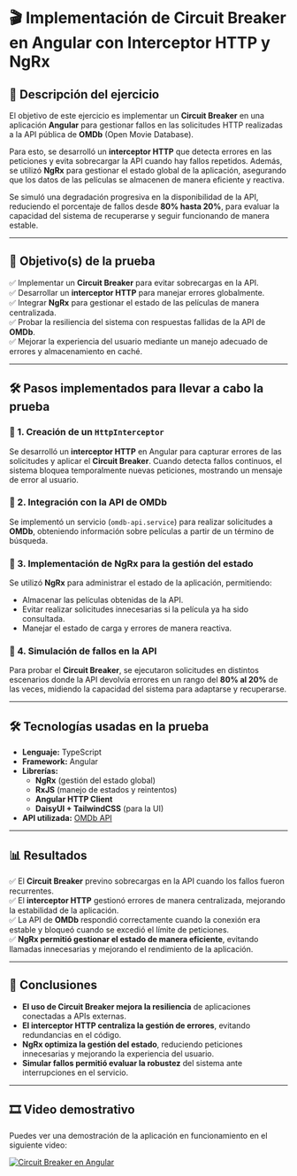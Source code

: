 # 🎬 Implementación de Circuit Breaker en Angular con Interceptor HTTP y NgRx

## 📌 Descripción del ejercicio
El objetivo de este ejercicio es implementar un **Circuit Breaker** en una aplicación **Angular** para gestionar fallos en las solicitudes HTTP realizadas a la API pública de **OMDb** (Open Movie Database).

Para esto, se desarrolló un **interceptor HTTP** que detecta errores en las peticiones y evita sobrecargar la API cuando hay fallos repetidos. Además, se utilizó **NgRx** para gestionar el estado global de la aplicación, asegurando que los datos de las películas se almacenen de manera eficiente y reactiva.

Se simuló una degradación progresiva en la disponibilidad de la API, reduciendo el porcentaje de fallos desde **80% hasta 20%**, para evaluar la capacidad del sistema de recuperarse y seguir funcionando de manera estable.

---

## 🎯 Objetivo(s) de la prueba
✅ Implementar un **Circuit Breaker** para evitar sobrecargas en la API.  
✅ Desarrollar un **interceptor HTTP** para manejar errores globalmente.  
✅ Integrar **NgRx** para gestionar el estado de las películas de manera centralizada.  
✅ Probar la resiliencia del sistema con respuestas fallidas de la API de **OMDb**.  
✅ Mejorar la experiencia del usuario mediante un manejo adecuado de errores y almacenamiento en caché.

---

## 🛠️ Pasos implementados para llevar a cabo la prueba

### 🔹 1. Creación de un `HttpInterceptor`
Se desarrolló un **interceptor HTTP** en Angular para capturar errores de las solicitudes y aplicar el **Circuit Breaker**. Cuando detecta fallos continuos, el sistema bloquea temporalmente nuevas peticiones, mostrando un mensaje de error al usuario.

### 🔹 2. Integración con la API de OMDb
Se implementó un servicio (`omdb-api.service`) para realizar solicitudes a **OMDb**, obteniendo información sobre películas a partir de un término de búsqueda.

### 🔹 3. Implementación de NgRx para la gestión del estado
Se utilizó **NgRx** para administrar el estado de la aplicación, permitiendo:
- Almacenar las películas obtenidas de la API.
- Evitar realizar solicitudes innecesarias si la película ya ha sido consultada.
- Manejar el estado de carga y errores de manera reactiva.

### 🔹 4. Simulación de fallos en la API
Para probar el **Circuit Breaker**, se ejecutaron solicitudes en distintos escenarios donde la API devolvía errores en un rango del **80% al 20%** de las veces, midiendo la capacidad del sistema para adaptarse y recuperarse.

---

## 🛠️ Tecnologías usadas en la prueba
- **Lenguaje:** TypeScript
- **Framework:** Angular
- **Librerías:**
  - **NgRx** (gestión del estado global)
  - **RxJS** (manejo de estados y reintentos)
  - **Angular HTTP Client**
  - **DaisyUI + TailwindCSS** (para la UI)
- **API utilizada:** [OMDb API](https://www.omdbapi.com/)

---

## 📊 Resultados
✅ El **Circuit Breaker** previno sobrecargas en la API cuando los fallos fueron recurrentes.  
✅ El **interceptor HTTP** gestionó errores de manera centralizada, mejorando la estabilidad de la aplicación.  
✅ La API de **OMDb** respondió correctamente cuando la conexión era estable y bloqueó cuando se excedió el límite de peticiones.  
✅ **NgRx permitió gestionar el estado de manera eficiente**, evitando llamadas innecesarias y mejorando el rendimiento de la aplicación.

---

## 📌 Conclusiones
- **El uso de Circuit Breaker mejora la resiliencia** de aplicaciones conectadas a APIs externas.
- **El interceptor HTTP centraliza la gestión de errores**, evitando redundancias en el código.
- **NgRx optimiza la gestión del estado**, reduciendo peticiones innecesarias y mejorando la experiencia del usuario.
- **Simular fallos permitió evaluar la robustez** del sistema ante interrupciones en el servicio.

---

## 🎞️ Video demostrativo
Puedes ver una demostración de la aplicación en funcionamiento en el siguiente video:

[![Circuit Breaker en Angular](https://img.youtube.com/vi/5gb72JqsdMQ/0.jpg)](https://youtu.be/5gb72JqsdMQ)
